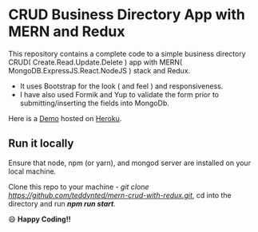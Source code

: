 # CRUD Business Directory App with MERN and Redux

This repository contains a complete code to a simple business directory CRUD( Create.Read.Update.Delete ) app with MERN( MongoDB.ExpressJS.React.NodeJS ) stack and Redux.

* It uses Bootstrap for the look ( and feel ) and responsiveness. 
* I have also used Formik and Yup to validate the form prior to submitting/inserting the fields into MongoDb. 

Here is a [Demo](https://sleepy-temple-88047.herokuapp.com/) hosted on [Heroku](https://www.heroku.com/).

## Run it locally

Ensure that node, npm (or yarn), and mongod server are installed on your local machine.

Clone this repo to your machine - _git clone https://github.com/teddynted/mern-crud-with-redux.git_, cd into the directory and run ***npm run start***.

:smile: **Happy Coding!!**


